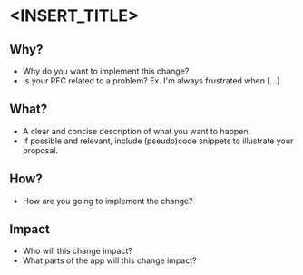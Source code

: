 # <INSERT_TITLE>

## Why?

- Why do you want to implement this change?
- Is your RFC related to a problem? Ex. I'm always frustrated when [...]

## What?

- A clear and concise description of what you want to happen.
- If possible and relevant, include (pseudo)code snippets to illustrate your proposal.

## How?

- How are you going to implement the change?

## Impact

- Who will this change impact?
- What parts of the app will this change impact?
